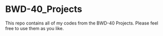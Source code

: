 # BWD-40_Projects
This repo contains all of my codes from the BWD-40 Projects.
Please feel free to use them as you like.
